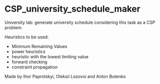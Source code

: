 # CSP_university_schedule_maker


University lab: generate university schedule considering this task as a CSP problem.

Heuristics to be used:

- Minimum Remaining Values
- power heuristics
- heuristic with the lowest limiting value
- forward checking
- constraint propagation

Made by Ihor Paprotskyi, Oleksii Lozovoi and Anton Butenko
